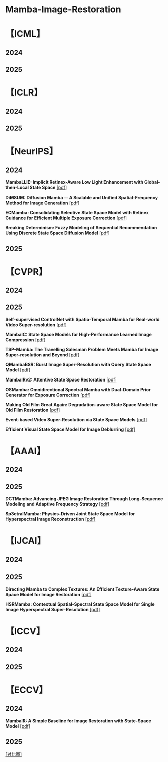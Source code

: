 # Mamba-Image-Restoration
# 【ICML】
## 2024
## 2025

# 【ICLR】
## 2024
## 2025

# 【NeurIPS】
## 2024
**MambaLLIE: Implicit Retinex-Aware Low Light Enhancement with Global-then-Local State Space** [[pdf]]( https://proceedings.neurips.cc/paper_files/paper/2024/file/30699996ff411d48903c9752b782a5c1-Paper-Conference.pdf)

**DiMSUM: Diffusion Mamba -- A Scalable and Unified Spatial-Frequency Method for Image Generation** [[pdf]](https://proceedings.neurips.cc/paper_files/paper/2024/file/39bc6e3cbf5a1991d33dc10ebff9a9cf-Paper-Conference.pdf)

**ECMamba: Consolidating Selective State Space Model with Retinex Guidance for Efficient Multiple Exposure Correction** [[pdf]](https://proceedings.neurips.cc/paper_files/paper/2024/file/5fd68e1c262099f846733435d620d574-Paper-Conference.pdf)

**Breaking Determinism: Fuzzy Modeling of Sequential Recommendation Using Discrete State Space Diffusion Model** [[pdf]](https://proceedings.neurips.cc/paper_files/paper/2024/file/286d67ff96f99c614f75dbcfb72a3e5f-Paper-Conference.pdf)


## 2025

# 【CVPR】
## 2024
## 2025

**Self-supervised ControlNet with Spatio-Temporal Mamba for Real-world Video Super-resolution** [[pdf]](https://openaccess.thecvf.com/content/CVPR2025/papers/Shi_Self-supervised_ControlNet_with_Spatio-Temporal_Mamba_for_Real-world_Video_Super-resolution_CVPR_2025_paper.pdf)

**MambaIC: State Space Models for High-Performance Learned Image Compression** [[pdf]](https://openaccess.thecvf.com/content/CVPR2025/papers/Zeng_MambaIC_State_Space_Models_for_High-Performance_Learned_Image_Compression_CVPR_2025_paper.pdf)

**TSP-Mamba: The Travelling Salesman Problem Meets Mamba for Image Super-resolution and Beyond** [[pdf]](https://openaccess.thecvf.com/content/CVPR2025/papers/Zhou_TSP-Mamba_The_Travelling_Salesman_Problem_Meets_Mamba_for_Image_Super-resolution_CVPR_2025_paper.pdf)

**QMambaBSR: Burst Image Super-Resolution with Query State Space Model** [[pdf]](https://openaccess.thecvf.com/content/CVPR2025/papers/Di_QMambaBSR_Burst_Image_Super-Resolution_with_Query_State_Space_Model_CVPR_2025_paper.pdf)

**MambaIRv2: Attentive State Space Restoration** [[pdf]](https://openaccess.thecvf.com/content/CVPR2025/papers/Guo_MambaIRv2_Attentive_State_Space_Restoration_CVPR_2025_paper.pdf)

**OSMamba: Omnidirectional Spectral Mamba with Dual-Domain Prior Generator for Exposure Correction** [[pdf]](https://openaccess.thecvf.com/content/CVPR2025/papers/Li_OSMamba_Omnidirectional_Spectral_Mamba_with_Dual-Domain_Prior_Generator_for_Exposure_CVPR_2025_paper.pdf
)

**Making Old Film Great Again: Degradation-aware State Space Model for Old Film Restoration** [[pdf]](https://openaccess.thecvf.com/content/CVPR2025/papers/Mao_Making_Old_Film_Great_Again_Degradation-aware_State_Space_Model_for_CVPR_2025_paper.pdf)

**Event-based Video Super-Resolution via State Space Models** [[pdf]](https://openaccess.thecvf.com/content/CVPR2025/papers/Xiao_Event-based_Video_Super-Resolution_via_State_Space_Models_CVPR_2025_paper.pdf)

**Efficient Visual State Space Model for Image Deblurring** [[pdf]](https://openaccess.thecvf.com/content/CVPR2025/papers/Kong_Efficient_Visual_State_Space_Model_for_Image_Deblurring_CVPR_2025_paper.pdf)


# 【AAAI】
## 2024
## 2025

**DCTMamba: Advancing JPEG Image Restoration Through Long-Sequence Modeling and Adaptive Frequency Strategy** [[pdf]](https://ojs.aaai.org/index.php/AAAI/article/view/32854)

**Sp3ctralMamba: Physics-Driven Joint State Space Model for Hyperspectral Image Reconstruction** [[pdf]](https://ojs.aaai.org/index.php/AAAI/article/view/32653)








# 【IJCAI】
## 2024
## 2025

**Directing Mamba to Complex Textures: An Efficient Texture-Aware State Space Model for Image Restoration** [[pdf]](https://arxiv.org/abs/2501.16583)

**HSRMamba: Contextual Spatial-Spectral State Space Model for Single Image Hyperspectral Super-Resolution** [[pdf]](
https://arxiv.org/abs/2501.18500)



# 【ICCV】
## 2024
## 2025

# 【ECCV】
## 2024

**MambaIR: A Simple Baseline for Image Restoration with State-Space Model** [[pdf]](https://arxiv.org/abs/2501.16583)


## 2025


[[对比图]]([https://arxiv.org/abs/2501.16583](https://imgsli.com/NDA2NjU5))


